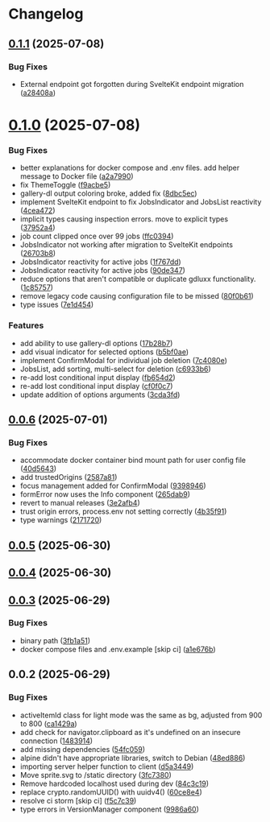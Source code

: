 # Changelog

## [0.1.1](https://github.com/gdluxx/gdluxx/compare/v0.1.0...v0.1.1) (2025-07-08)


### Bug Fixes

* External endpoint got forgotten during SvelteKit endpoint migration ([a28408a](https://github.com/gdluxx/gdluxx/commit/a28408a857f3452af4d621dafb8afddc3e56338a))

# [0.1.0](https://github.com/gdluxx/gdluxx/compare/v0.0.6...v0.1.0) (2025-07-08)


### Bug Fixes

* better explanations for docker compose and .env files. add helper message to Docker file ([a2a7990](https://github.com/gdluxx/gdluxx/commit/a2a79902efae493a48e35e2b3ee8f9e812fb416c))
* fix ThemeToggle ([f9acbe5](https://github.com/gdluxx/gdluxx/commit/f9acbe553bd61e0904f1c0902291baafeb035dd2))
* gallery-dl output coloring broke, added fix ([8dbc5ec](https://github.com/gdluxx/gdluxx/commit/8dbc5ecddf8929df239399d358be43fc08ddc12f))
* implement SvelteKit endpoint to fix JobsIndicator and JobsList reactivity ([4cea472](https://github.com/gdluxx/gdluxx/commit/4cea472c32b0ecf5111dbedbd6854651c7c98a6c))
* implicit types causing inspection errors. move to explicit types ([37952a4](https://github.com/gdluxx/gdluxx/commit/37952a49a247c190bb9191fe716acdc97a36e5e6))
* job count clipped once over 99 jobs ([ffc0394](https://github.com/gdluxx/gdluxx/commit/ffc0394490b1c80cc66258dee8f36c120b6356b8))
* JobsIndicator not working after migration to SvelteKit endpoints ([26703b8](https://github.com/gdluxx/gdluxx/commit/26703b8bdd46ed873f65fba507d2f06bd7e0b1e7))
* JobsIndicator reactivity for active jobs ([1f767dd](https://github.com/gdluxx/gdluxx/commit/1f767dd903ea5492c997a71f604cd1052ffcf37e))
* JobsIndicator reactivity for active jobs ([90de347](https://github.com/gdluxx/gdluxx/commit/90de34712ca23f36e319cb13b87bc23ad90c7dca))
* reduce options that aren't compatible or duplicate gdluxx functionality. ([1c85757](https://github.com/gdluxx/gdluxx/commit/1c85757f3dc21d21f14dfe56c4de15a72fe27526))
* remove legacy code causing configuration file to be missed ([80f0b61](https://github.com/gdluxx/gdluxx/commit/80f0b61f218a305ece7ba4807ee8e520a459716d))
* type issues ([7e1d454](https://github.com/gdluxx/gdluxx/commit/7e1d45494d3f6615036c0f0bfcef612ad2a2b81d))


### Features

* add ability to use gallery-dl options ([17b28b7](https://github.com/gdluxx/gdluxx/commit/17b28b77e78c4cd447f4a0d150dd3c8a17ba70a1))
* add visual indicator for selected options ([b5bf0ae](https://github.com/gdluxx/gdluxx/commit/b5bf0ae9570eb66fff89f24bd268fab95619ae26))
* implement ConfirmModal for individual job deletion ([7c4080e](https://github.com/gdluxx/gdluxx/commit/7c4080ecf85a9c01182809906df45d217f781213))
* JobsList, add sorting, multi-select for deletion ([c6933b6](https://github.com/gdluxx/gdluxx/commit/c6933b681f7b313e16401fb62a964003cd4a7a14))
* re-add lost conditional input display ([fb654d2](https://github.com/gdluxx/gdluxx/commit/fb654d2d3a5fab7dd46e1deeb421bb5e4bb1f28d))
* re-add lost conditional input display ([cf0f0c7](https://github.com/gdluxx/gdluxx/commit/cf0f0c7e387ccee5ddca21930943e78fbaa070c1))
* update addition of options arguments ([3cda3fd](https://github.com/gdluxx/gdluxx/commit/3cda3fd525339516fb04a2bb6548daf60a5a8a7f))

## [0.0.6](https://github.com/gdluxx/gdluxx/compare/v0.0.5...v0.0.6) (2025-07-01)


### Bug Fixes

* accommodate docker container bind mount path for user config file ([40d5643](https://github.com/gdluxx/gdluxx/commit/40d5643fcc37413799e7de80866e059c90668be2))
* add trustedOrigins ([2587a81](https://github.com/gdluxx/gdluxx/commit/2587a81e745f44b24fdbae084910467996dcc24b))
* focus management added for ConfirmModal ([9398946](https://github.com/gdluxx/gdluxx/commit/9398946887e3cf1d65e019ce0442087442bae734))
* formError now uses the Info component ([265dab9](https://github.com/gdluxx/gdluxx/commit/265dab9cba4cdf3e8d44c5d2bdfd4ebfcd6b0272))
* revert to manual releases ([3e2afb4](https://github.com/gdluxx/gdluxx/commit/3e2afb4e66f35cc4c7c1713c81d07b32fd218fe7))
* trust origin errors, process.env not setting correctly ([4b35f91](https://github.com/gdluxx/gdluxx/commit/4b35f918364cb84e06b726a6dbd0c286fcd8927d))
* type warnings ([2171720](https://github.com/gdluxx/gdluxx/commit/2171720b06e724c0231ecf5737fb37bf2e8d675b))

## [0.0.5](https://github.com/gdluxx/gdluxx/compare/v0.0.4...v0.0.5) (2025-06-30)

## [0.0.4](https://github.com/gdluxx/gdluxx/compare/v0.0.3...v0.0.4) (2025-06-30)

## [0.0.3](https://github.com/gdluxx/gdluxx/compare/v0.0.2...v0.0.3) (2025-06-29)


### Bug Fixes

* binary path ([3fb1a51](https://github.com/gdluxx/gdluxx/commit/3fb1a519a2434831237f6ed17f0d451bf35c950a))
* docker compose files and .env.example [skip ci] ([a1e676b](https://github.com/gdluxx/gdluxx/commit/a1e676b9fbbe2794bd5a493a26a950906000803c))

## 0.0.2 (2025-06-29)


### Bug Fixes

* activeItemId class for light mode was the same as bg, adjusted from 900 to 800 ([ca1429a](https://github.com/gdluxx/gdluxx/commit/ca1429abe5cc12aea789bd94db280268ca013722))
* add check for navigator.clipboard as it's undefined on an insecure connection ([1483914](https://github.com/gdluxx/gdluxx/commit/14839144a495f504a715734c7b868c527a183d84))
* add missing dependencies ([54fc059](https://github.com/gdluxx/gdluxx/commit/54fc059e6c9c7538443d4cd72795868a686605b9))
* alpine didn't have appropriate libraries, switch to Debian ([48ed886](https://github.com/gdluxx/gdluxx/commit/48ed886591c7aa12a4ac5b2e2cf52e40c22c9b43))
* importing server helper function to client ([d5a3449](https://github.com/gdluxx/gdluxx/commit/d5a3449934e28d0feb6fccda123644371691f1a2))
* Move sprite.svg to /static directory ([3fc7380](https://github.com/gdluxx/gdluxx/commit/3fc7380a830a19361a240a1611eeda4bcdbd3670))
* Remove hardcoded localhost used during dev ([84c3c19](https://github.com/gdluxx/gdluxx/commit/84c3c19cfc9fc05c7054aa534d0c88abda3ff50a))
* replace crypto.randomUUID() with uuidv4() ([60ce8e4](https://github.com/gdluxx/gdluxx/commit/60ce8e4e7fde14b9724c7f667e6e79ad07f25cf7))
* resolve ci storm [skip ci] ([f5c7c39](https://github.com/gdluxx/gdluxx/commit/f5c7c39c92a4e42bcf590088fa6ddaad2be2ba4e))
* type errors in VersionManager component ([9986a60](https://github.com/gdluxx/gdluxx/commit/9986a60546fe8f6222b9f90452e9139f5fd649af))
